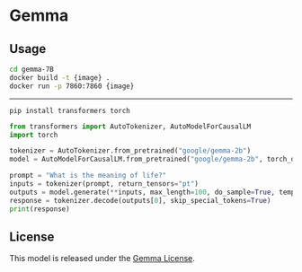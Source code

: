 # Gemma

## Usage

```sh
cd gemma-7B
docker build -t {image} .
docker run -p 7860:7860 {image}
```


---

```shell
pip install transformers torch
```

```python
from transformers import AutoTokenizer, AutoModelForCausalLM
import torch

tokenizer = AutoTokenizer.from_pretrained("google/gemma-2b")
model = AutoModelForCausalLM.from_pretrained("google/gemma-2b", torch_dtype=torch.bfloat16)

prompt = "What is the meaning of life?"
inputs = tokenizer(prompt, return_tensors="pt")
outputs = model.generate(**inputs, max_length=100, do_sample=True, temperature=0.7)
response = tokenizer.decode(outputs[0], skip_special_tokens=True)
print(response)
```

## License

This model is released under the [Gemma License](https://ai.google.dev/gemma/terms).
